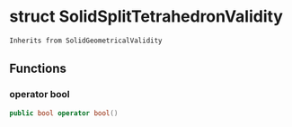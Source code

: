 # struct SolidSplitTetrahedronValidity


```cpp
Inherits from SolidGeometricalValidity
```



## Functions

### operator bool

```cpp
public bool operator bool()
```




